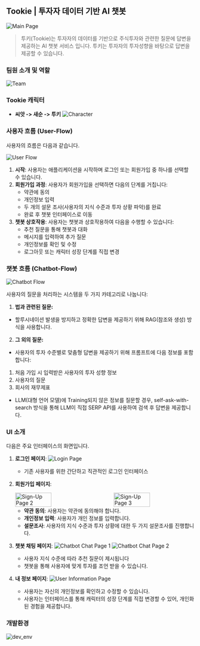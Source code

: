 ## Tookie | 투자자 데이터 기반 AI 챗봇
![Main Page](readme_images/main.png)
> 투키(Tookie)는 투자자의 데이터를 기반으로 주식투자와 관련한 질문에 답변을 제공하는 AI 챗봇 서비스 입니다. 투키는 투자자의 투자성향을 바탕으로 답변을 제공할 수 있습니다.

### 팀원 소개 및 역할
![Team](readme_images/team.png)

### Tookie 캐릭터
- **씨앗 -> 새순 -> 투키**
![Character](readme_images/character.png)

### 사용자 흐름 (User-Flow)
사용자의 흐름은 다음과 같습니다.

![User Flow](readme_images/user_flow.png)

1. **시작**: 사용자는 애플리케이션을 시작하며 로그인 또는 회원가입 중 하나를 선택할 수 있습니다.
2. **회원가입 과정**: 사용자가 회원가입을 선택하면 다음의 단계를 거칩니다:
   - 약관에 동의
   - 개인정보 입력
   - 두 개의 설문 조사(사용자의 지식 수준과 투자 상황 파악)를 완료
   - 완료 후 챗봇 인터페이스로 이동
3. **챗봇 상호작용**: 사용자는 챗봇과 상호작용하여 다음을 수행할 수 있습니다:
   - 추천 질문을 통해 챗봇과 대화
   - 메시지를 입력하여 추가 질문
   - 개인정보를 확인 및 수정
   - 로그아웃 또는 캐릭터 성장 단계를 직접 변경

### 챗봇 흐름 (Chatbot-Flow)
![Chatbot Flow](readme_images/chatbot_flow.png)

사용자의 질문을 처리하는 시스템을 두 가지 카테고리로 나눕니다:
1. **법과 관련된 질문:**
- 할루시네이션 발생을 방지하고 정확한 답변을 제공하기 위해 RAG(참조와 생성) 방식을 사용합니다.

2. **그 외의 질문:**

- 사용자의 투자 수준별로 맞춤형 답변을 제공하기 위해 프롬프트에 다음 정보를 포함합니다:

1) 처음 가입 시 입력받은 사용자의 투자 성향 정보
2) 사용자의 질문
3) 회사의 재무제표

- LLM(대형 언어 모델)에 Training되지 않은 정보를 질문할 경우, self-ask-with-search 방식을 통해 LLM이 직접 SERP API를 사용하여 검색 후 답변을 제공합니다.


### UI 소개

다음은 주요 인터페이스의 화면입니다.

1. **로그인 페이지**: ![Login Page](readme_images/login.png)
   - 기존 사용자를 위한 간단하고 직관적인 로그인 인터페이스
2. **회원가입 페이지**: 
   <div style="display: flex; justify-content: space-between;">
      <img src="readme_images/survey_1.png" alt="Sign-Up Page 2" width="45%">
      <img src="readme_images/survey_2.png" alt="Sign-Up Page 3" width="45%">
   </div>
   
   - **약관 동의**: 사용자는 약관에 동의해야 합니다.
   - **개인정보 입력**: 사용자가 개인 정보를 입력합니다.
   - **설문조사**: 사용자의 지식 수준과 투자 상황에 대한 두 가지 설문조사를 진행합니다.
3. **챗봇 채팅 페이지**: ![Chatbot Chat Page 1](readme_images/chat_1.png)
   ![Chatbot Chat Page 2](readme_images/chat_2.png)
   - 사용자 지식 수준에 따라 추천 질문이 제시됩니다
   - 챗봇을 통해 사용자에 맞게 투자를 조언 받을 수 있습니다. 
4. **내 정보 페이지**: ![User Information Page](readme_images/user_info.png)
   - 사용자는 자신의 개인정보를 확인하고 수정할 수 있습니다.
   - 사용자는 인터페이스를 통해 캐릭터의 성장 단계를 직접 변경할 수 있어, 개인화된 경험을 제공합니다.

### 개발환경
![dev_env](readme_images/dev_env.png)



